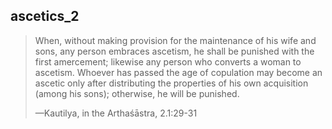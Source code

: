 ## ascetics_2
> When, without making provision for the maintenance of his wife and sons, any person embraces ascetism, he shall be punished with the first amercement; likewise any person who converts a woman to ascetism. Whoever has passed the age of copulation may become an ascetic only after distributing the properties of his own acquisition (among his sons); otherwise, he will be punished.
> 
> —Kautilya, in the Arthaśāstra, 2.1:29-31